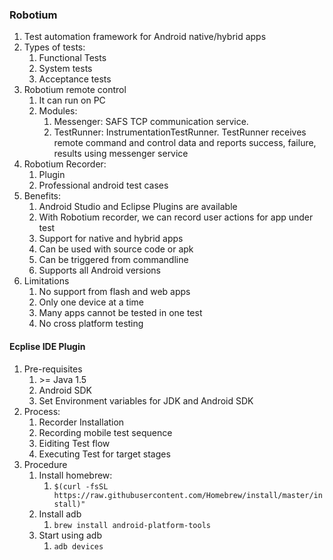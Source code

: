 ### Robotium
1. Test automation framework for Android native/hybrid apps
2. Types of tests:
	1. Functional Tests
	2. System tests
	3. Acceptance tests
3. Robotium remote control
	1. It can run on PC
	2. Modules:
		1. Messenger: SAFS TCP communication service.
		2. TestRunner: InstrumentationTestRunner. TestRunner receives remote command and control data and reports success, failure, results using messenger service
4. Robotium Recorder:
	1. Plugin
	2. Professional android test cases
5. Benefits:
	1. Android Studio and Eclipse Plugins are available
	2. With Robotium recorder, we can record user actions for app under test
	3. Support for native and hybrid apps
	4. Can be used with source code or apk
	5. Can be triggered from commandline
	6. Supports all Android versions
6. Limitations
	1. No support from flash and web apps
	2. Only one device at a time
	3. Many apps cannot be tested in one test
	4. No cross platform testing

#### Ecplise IDE Plugin
1. Pre-requisites
	1. \>= Java 1.5
	2. Android SDK
	3. Set Environment variables for JDK and Android SDK
2. Process:
	1. Recorder Installation
	2. Recording mobile test sequence
	3. Eiditing Test flow
	4. Executing Test for target stages
3. Procedure
	1. Install homebrew:
		1. `$(curl -fsSL https://raw.githubusercontent.com/Homebrew/install/master/install)"`
	2. Install adb
		1. `brew install android-platform-tools`
	3. Start using adb
		1. `adb devices`